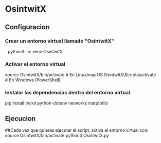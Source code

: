 # OsintwitX
## Configuracion
### Crear un entorno virtual llamado "OsintwitX"
´´python3 -m venv OsintwitX´´

### Activar el entorno virtual
source OsintwitX/bin/activate  # En Linux/macOS
OsintwitX\Scripts\activate     # En Windows (PowerShell)

### Instalar las dependencias dentro del entorno virtual
pip install twikit python-dotenv networkx matplotlib

## Ejecucion
##Cada vez que quieras ejecutar el script, activa el entorno virtual con:
source OsintwitX/bin/activate
python3 OsintwitX.py 

